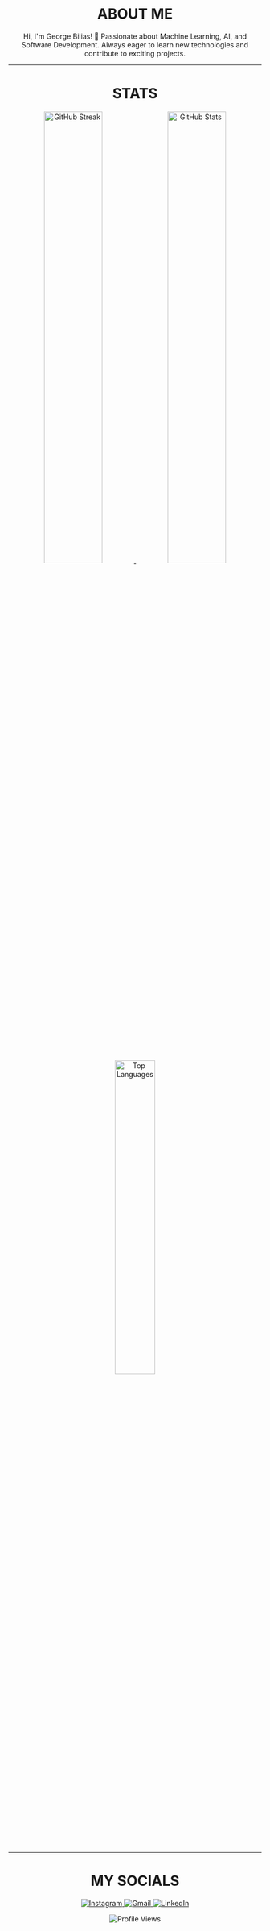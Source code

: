<!-- ABOUT ME -->
<h1 align="center">ABOUT ME</h1>

<p align="center">
Hi, I'm George Bilias! 👋  
Passionate about Machine Learning, AI, and Software Development.  
Always eager to learn new technologies and contribute to exciting projects.
</p>

---

<h1 align="center">STATS</h1>

<p align="center">
  <!-- FIRST TWO BANNERS SIDE BY SIDE -->
  <a href="https://git.io/streak-stats" style="width: 48%;">
    <img src="https://github-readme-streak-stats.herokuapp.com?user=GeorgeBilias&theme=github-dark-blue&date_format=j%20M%5B%20Y%5D" width="48%" alt="GitHub Streak"/>
  </a>
  <a href="https://github.com/anuraghazra/github-readme-stats" style="width: 48%;">
    <img src="https://github-readme-stats.vercel.app/api?username=GeorgeBilias&show_icons=true&theme=github_dark" width="48%" alt="GitHub Stats"/>
  </a>
</p>

<!-- THIRD STATS BANNER CENTERED BELOW -->
<p align="center">
  <a href="https://github.com/anuraghazra/github-readme-stats">
    <img src="https://github-readme-stats.vercel.app/api/top-langs/?username=GeorgeBilias&langs_count=6&layout=donut-vertical&title_color=FF5A5F&text_color=E5DFFF&bg_color=00000000&hide_border=true&hide_title=true&exclude_repo=machine-learning-3,Exploring-Why-Civil-Resistance-Works,Machine-Learning_1,AI-Project-2" width="40%" alt="Top Languages"/>
  </a>
</p>

---

<h1 align="center">MY SOCIALS</h1>

<p align="center">
  <a href="https://www.instagram.com/_georgebi_/">
    <img src="https://img.shields.io/badge/Instagram-E4405F?style=for-the-badge&logo=instagram&logoColor=white" alt="Instagram"/>
  </a>
  <a href="mailto:georgebiliasgr@gmail.com">
    <img src="https://img.shields.io/badge/Gmail-D14836?style=for-the-badge&logo=gmail&logoColor=white" alt="Gmail"/>
  </a>
  <a href="https://www.linkedin.com/in/george-bilias-02/">
    <img src="https://img.shields.io/badge/LinkedIn-0077B5?style=for-the-badge&logo=linkedin&logoColor=white" alt="LinkedIn"/>
  </a>
</p>

<!-- PROFILE VIEWS -->
<p align="center">
  <img src="https://komarev.com/ghpvc/?username=GeorgeBilias&color=blue" alt="Profile Views" title="Profile Views"/>
</p>
